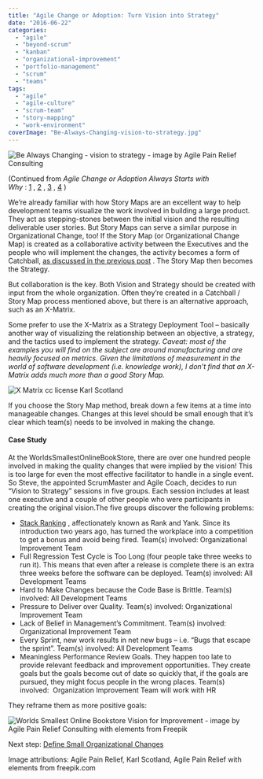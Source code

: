 ```yaml
---
title: "Agile Change or Adoption: Turn Vision into Strategy"
date: "2016-06-22"
categories: 
  - "agile"
  - "beyond-scrum"
  - "kanban"
  - "organizational-improvement"
  - "portfolio-management"
  - "scrum"
  - "teams"
tags: 
  - "agile"
  - "agile-culture"
  - "scrum-team"
  - "story-mapping"
  - "work-environment"
coverImage: "Be-Always-Changing-vision-to-strategy.jpg"
---
```


![Be Always Changing - vision to strategy - image by Agile Pain Relief Consulting](src/content/blog/agile-change-or-adoption-turn-vision-into-strategy/images/Be-Always-Changing-vision-to-strategy.jpg)

(Continued from _Agile Change or Adoption Always Starts with Why_ : [1](/blog/agile-change-or-adoption-always-starts-with-why.html) , [2](/blog/agile-change-or-adoption-the-steps-to-go-from-why-to-how.html) , [3](/blog/agile-change-or-adoption-sense-your-current-culture.html) , [4](/blog/agile-change-or-adoption-create-a-vision.html) )

We’re already familiar with how Story Maps are an excellent way to help development teams visualize the work involved in building a large product. They act as stepping-stones between the initial vision and the resulting deliverable user stories. But Story Maps can serve a similar purpose in Organizational Change, too! If the Story Map (or Organizational Change Map) is created as a collaborative activity between the Executives and the people who will implement the changes, the activity becomes a form of Catchball, [as discussed in the previous post](/blog/agile-change-or-adoption-create-a-vision.html) . The Story Map then becomes the Strategy.

But collaboration is the key. Both Vision and Strategy should be created with input from the whole organization. Often they’re created in a Catchball / Story Map process mentioned above, but there is an alternative approach, such as an X-Matrix.

Some prefer to use the X-Matrix as a Strategy Deployment Tool – basically another way of visualizing the relationship between an objective, a strategy, and the tactics used to implement the strategy. _Caveat: most of the examples you will find on the subject are around manufacturing and are heavily focused on metrics. Given the limitations of measurement in the world of software development (i.e. knowledge work), I don’t find that an X-Matrix adds much more than a good Story Map._

![X Matrix cc license Karl Scotland](src/content/blog/agile-change-or-adoption-turn-vision-into-strategy/images/X-Matrix-Karl-Scotland.jpeg)

If you choose the Story Map method, break down a few items at a time into manageable changes. Changes at this level should be small enough that it’s clear which team(s) needs to be involved in making the change.

#### Case Study

At the WorldsSmallestOnlineBookStore, there are over one hundred people involved in making the quality changes that were implied by the vision! This is too large for even the most effective facilitator to handle in a single event. So Steve, the appointed ScrumMaster and Agile Coach, decides to run “Vision to Strategy” sessions in five groups. Each session includes at least one executive and a couple of other people who were participants in creating the original vision.The five groups discover the following problems:

- [Stack Ranking](https://mspoweruser.com/microsoft-abolishes-stack-ranking-system-employee-evaluation-process/) , affectionately known as Rank and Yank. Since its introduction two years ago, has turned the workplace into a competition to get a bonus and avoid being fired. Team(s) involved: Organizational Improvement Team
- Full Regression Test Cycle is Too Long (four people take three weeks to run it). This means that even after a release is complete there is an extra three weeks before the software can be deployed. Team(s) involved: All Development Teams
- Hard to Make Changes because the Code Base is Brittle. Team(s) involved: All Development Teams
- Pressure to Deliver over Quality. Team(s) involved: Organizational Improvement Team
- Lack of Belief in Management’s Commitment. Team(s) involved: Organizational Improvement Team
- Every Sprint, new work results in net new bugs – i.e. “Bugs that escape the sprint”. Team(s) involved: All Development Teams
- Meaningless Performance Review Goals. They happen too late to provide relevant feedback and improvement opportunities. They create goals but the goals become out of date so quickly that, if the goals are pursued, they might focus people in the wrong places. Team(s) involved:  Organization Improvement Team will work with HR

They reframe them as more positive goals:

![Worlds Smallest Online Bookstore Vision for Improvement - image by Agile Pain Relief Consulting with elements from Freepik](src/content/blog/agile-change-or-adoption-turn-vision-into-strategy/images/WSOBS-Vision-for-Improvement.jpeg)

Next step: [Define Small Organizational Changes](/blog/agile-change-or-adoption-define-small-organizational-changes.html)

Image attributions: Agile Pain Relief, Karl Scotland, Agile Pain Relief with elements from freepik.com
